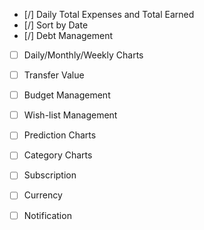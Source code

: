 - [/] Daily Total Expenses and Total Earned
- [/] Sort by Date
- [/] Debt Management

- [ ] Daily/Monthly/Weekly Charts
- [ ] Transfer Value
- [ ] Budget Management
- [ ] Wish-list Management

- [ ] Prediction Charts
- [ ] Category Charts
- [ ] Subscription
- [ ] Currency
- [ ] Notification
